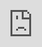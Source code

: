 ## Week 2 Assignment: Student Store

Submitted by: **Gevork**

Deployed Application (optional): [Student Store Deployed Site](ADD_LINK_HERE)

### Application Features

#### CORE FEATURES

- [x] The API should contain an endpoint that serves an array of all products in the store
- [x] A Store model should handle all data management logic for the API and be the interface for read/write operations to the JSON file.
- [x] The frontend should include a landing page that displays the products available for purchase.
- [x] Each product should have an individual page that shows the details of the product.

#### STRETCH FEATURES

- [ ] Deploy your website with Heroku & Surge. 
- [ ] An endpoint should exist for creating orders and saving them to a JSON file. Each order should contain the email of the person placing the order, the items associated with the order, and the quantity of each item purchased.
- [ ] There should be a `Sidebar` component that appears on every page and has two states - `open` and `closed`. When the sidebar is opened, it should display a shopping cart of all the products the user currently has in their cart. It should also calculate and display the total amount in dollars for the checked-out items. When it's closed, the sidebar should be much thinner and not display its internal content.
- [ ] A checkout form should be available that allows the user to enter their email and send their order to the API.
- [ ] Create an endpoint for fetching all orders in the database, and an endpoint for serving an individual order based on its id.
- [x] Create an endpoint that serves only a single product based on the product's id
- [ ] Build a page in the UI that displays the list of all past orders and lets the user click on any individual order to take them to a more detailed page of the transaction.
- [ ] Allow users to use an input to filter orders by the email of the person who placed the order.

### Walkthrough Video

<iframe src="https://www.loom.com/embed/750bad42377440c593b4c10885b0bc81" frameborder="0" webkitallowfullscreen mozallowfullscreen allowfullscreen style="position: absolute; top: 0; left: 0; width: 100%; height: 100%;"></iframe>

### Reflection

* Did the topics discussed in your labs prepare you to complete the assignment? Be specific, which features in your weekly assignment did you feel unprepared to complete?

The labs prepared me for most of the assignment. If I had more time I could implement all the features.  

* If you had more time, what would you have done differently? Would you have added additional features? Changed the way your project responded to a particular event, etc.
  
If I had more time I would implement all the stretch fetures, restyle everything and probably use a library, and probably add more features that I think of along the way.

* Reflect on your project demo, what went well? Were there things that maybe didn't go as planned? Did you notice something that your peer did that you would like to try next time?

Overall, the project demos went smoothly. Something that I saw one of my peers do was use Material UI to create the product cards on the home screen, which I will probably look into and learn how to use. I also saw someone use media queries which I also wish to learn how to use. 

### Open-source libraries used 

- Add any links to open-source libraries used in your project.

### Shout out

Shout out to Ann Wang for help me out and making a great website. Shoutout to Henry Mu for being a great group mate.
